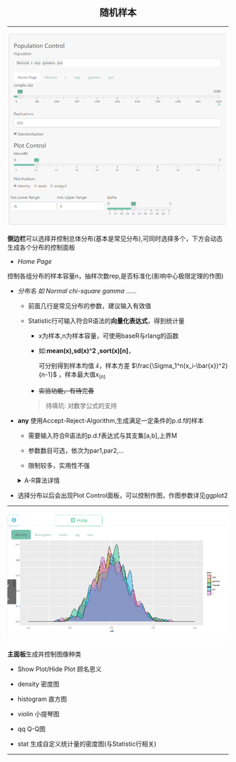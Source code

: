 ## <center>**随机样本**</center>

---

![OverView1](image/2-1.png)

**侧边栏**可以选择并控制总体分布(基本是常见分布),可同时选择多个，下方会动态生成各个分布的控制面板

+ *Home Page* 

控制各组分布的样本容量n，抽样次数rep,是否标准化(影响中心极限定理的作图)

+ *分布名 如 Normal chi-square gamma ......*

    -  前面几行是常见分布的参数，建议输入有效值

    -   Statistic行可输入符合R语法的**向量化表达式**，得到统计量
    
        - x为样本,n为样本容量，可使用baseR与rlang的函数
    
        - 如:**mean(x),sd(x)^2 ,sort(x)[n]**，

          可分别得到样本均值 $\bar{x}$，样本方差 $\frac{\Sigma_1^n(x_i-\bar{x})^2}{n-1}$ ，样本最大值$x_{(n)}$
        - ~~实验功能，有待完善~~
        > 待填坑: 对数学公式的支持
+ **any** 使用Accept-Reject-Algorithm,生成满足一定条件的p.d.f的样本
        
    - 需要输入符合R语法的p.d.f表达式与其支集[a,b],上界M

    - 参数数目可选，依次为par1,par2,...

    - 限制较多，实用性不强

  <details> 
  <summary>A-R算法详情</summary>
    
    $$ 设f为p.d.f,有紧致支集[a,b]与上界M,按如下算法,可得到r.v \  X \sim f \\
    Step \ 1.  生成随机变量Y \sim U(a,b)  \\ 
    Step \ 2.  生成随机变量V \sim U(0,M)  \\ 
    若 V \leq f(Y),则令X=V ; 否则，回到Step \ 1 \\ 
    Proof: \ 计算X的分布(转换为Y,V的条件概率)即可 \\
    Remark: \ 算法效率较低，且限制较多。
    $$
  </details>

+   选择分布以后会出现Plot Control面板，可以控制作图，作图参数详见ggplot2

---

![OverView2](image/2-2.png)

**主面板**生成并控制图像种类

+ Show Plot/Hide Plot 顾名思义

+ density 密度图

+ histogram 直方图

+ violin 小提琴图

+ qq Q-Q图

+ stat 生成自定义统计量的密度图(与Statistic行相关)

---